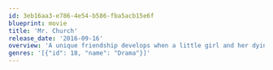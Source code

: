 ```yaml
---
id: 3eb16aa3-e786-4e54-b586-fba5acb15e6f
blueprint: movie
title: 'Mr. Church'
release_date: '2016-09-16'
overview: 'A unique friendship develops when a little girl and her dying mother inherit a cook - Mr. Church. What begins as an arrangement that should only last six months, instead spans fifteen years.'
genres: '[{"id": 18, "name": "Drama"}]'
---
```

